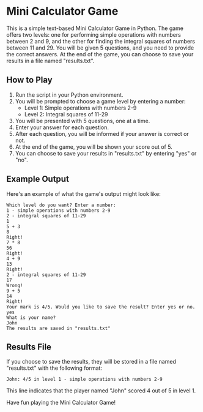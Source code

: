# Mini Calculator Game

This is a simple text-based Mini Calculator Game in Python. The game offers two levels: one for performing simple operations with numbers between 2 and 9, and the other for finding the integral squares of numbers between 11 and 29. You will be given 5 questions, and you need to provide the correct answers. At the end of the game, you can choose to save your results in a file named "results.txt".

## How to Play

1. Run the script in your Python environment.
2. You will be prompted to choose a game level by entering a number:
    - Level 1: Simple operations with numbers 2-9
    - Level 2: Integral squares of 11-29
3. You will be presented with 5 questions, one at a time.
4. Enter your answer for each question.
5. After each question, you will be informed if your answer is correct or not.
6. At the end of the game, you will be shown your score out of 5.
7. You can choose to save your results in "results.txt" by entering "yes" or "no".

## Example Output

Here's an example of what the game's output might look like:

```
Which level do you want? Enter a number:
1 - simple operations with numbers 2-9
2 - integral squares of 11-29
1
5 + 3
8
Right!
7 * 8
56
Right!
4 + 9
13
Right!
2 - integral squares of 11-29
17
Wrong!
9 + 5
14
Right!
Your mark is 4/5. Would you like to save the result? Enter yes or no.
yes
What is your name?
John
The results are saved in "results.txt"
```

## Results File

If you choose to save the results, they will be stored in a file named "results.txt" with the following format:

```
John: 4/5 in level 1 - simple operations with numbers 2-9
```

This line indicates that the player named "John" scored 4 out of 5 in level 1.

Have fun playing the Mini Calculator Game!